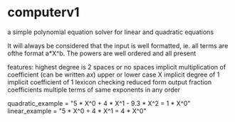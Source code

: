 # computerv1

a simple polynomial equation solver for linear and quadratic equations

It will always be considered that the input is well formatted, ie.  all terms are ofthe format a*X^b. The powers are well ordered and all present

features:
    highest degree is 2
    spaces or no spaces
    implicit multiplication of coefficient (can be written ax)
    upper or lower case X
    implicit degree of 1
    implicit coefficient of 1
    lexicon checking
    reduced form output
    fraction coefficients
    multiple terms of same exponents in any order

quadratic_example = "5 * X^0 + 4 * X^1 - 9.3 * X^2 = 1 * X^0"
linear_example =  "5 * X^0 + 4 * X^1 = 4 * X^0"